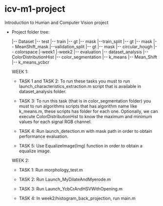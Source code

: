 # icv-m1-project
Introduction to Human and Computer Vision project
* Project folder tree:

   |-- Dataset
        |-- test
        |-- train
            |-- gt
            |-- mask
            |--train_split
                |-- gt
                |-- mask
                |-- MeanShift_mask
            |--validation_split
                |-- gt
                |-- mask
    |-- circular_hough
    |-- colorspace
    |-week1
    |-week2
    |-- evaluation
    |-- dataset_analysis
    	|-- ColorDistributionHist
    |-- color_segmentation
        |-- k_means
        |-- Mean_Shift
        |-- k_means_ycbcr
    
    WEEK 1:
    * TASK 1 and TASK 2: To run these tasks you must to run launch_characteristics_extraction.m script that is available in dataset_analysis folder.
    
    * TASK 3: To run this task (that is in color_segmentation folder) you must to run algorithms scripts that has algorithm name like k_means.m, these scripts has folder for each one.
    Optionally, we can execute ColorDistributionHist to know the maximum and minimum values for each signal RGB channel.

    * TASK 4: Run launch_detection.m with mask path in order to obtain performance evaluation.
    
    * TASK 5: Use EqualizeImage(Img) function in order to obtain a equalize image.
    
     WEEK 2:
     * TASK 1: Run morphology_test.m
     
     * TASK 2: Run Launch_MyDilateAndMyerode.m
     
     * TASK 3: Run Launch_YcbCrAndHSVWithOpening.m
     
     * TASK 4: In week2/histogram_back_projection, run main.m
    
